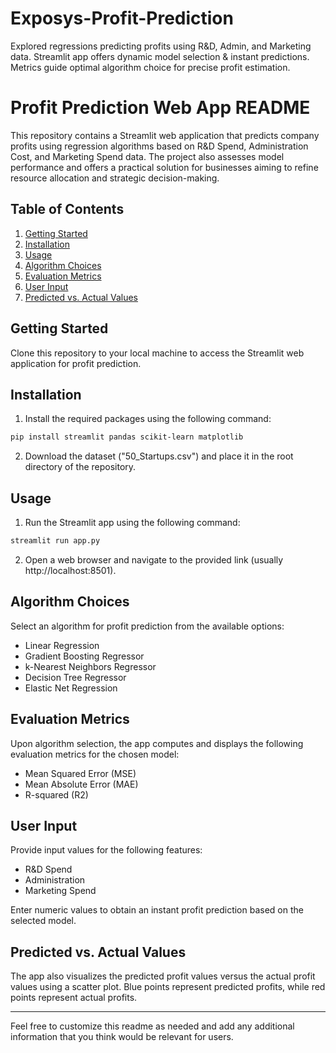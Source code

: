 # Exposys-Profit-Prediction
Explored regressions predicting profits using R&amp;D, Admin, and Marketing data. Streamlit app offers dynamic model selection &amp; instant predictions. Metrics guide optimal algorithm choice for precise profit estimation.


# Profit Prediction Web App README

This repository contains a Streamlit web application that predicts company profits using regression algorithms based on R&D Spend, Administration Cost, and Marketing Spend data. The project also assesses model performance and offers a practical solution for businesses aiming to refine resource allocation and strategic decision-making.

## Table of Contents

1. [Getting Started](#getting-started)
2. [Installation](#installation)
3. [Usage](#usage)
4. [Algorithm Choices](#algorithm-choices)
5. [Evaluation Metrics](#evaluation-metrics)
6. [User Input](#user-input)
7. [Predicted vs. Actual Values](#predicted-vs-actual-values)

## Getting Started

Clone this repository to your local machine to access the Streamlit web application for profit prediction.

## Installation

1. Install the required packages using the following command:

```bash
pip install streamlit pandas scikit-learn matplotlib
```

2. Download the dataset ("50_Startups.csv") and place it in the root directory of the repository.

## Usage

1. Run the Streamlit app using the following command:

```bash
streamlit run app.py
```

2. Open a web browser and navigate to the provided link (usually http://localhost:8501).

## Algorithm Choices

Select an algorithm for profit prediction from the available options:

- Linear Regression
- Gradient Boosting Regressor
- k-Nearest Neighbors Regressor
- Decision Tree Regressor
- Elastic Net Regression

## Evaluation Metrics

Upon algorithm selection, the app computes and displays the following evaluation metrics for the chosen model:

- Mean Squared Error (MSE)
- Mean Absolute Error (MAE)
- R-squared (R2)

## User Input

Provide input values for the following features:

- R&D Spend
- Administration
- Marketing Spend

Enter numeric values to obtain an instant profit prediction based on the selected model.

## Predicted vs. Actual Values

The app also visualizes the predicted profit values versus the actual profit values using a scatter plot. Blue points represent predicted profits, while red points represent actual profits.

---

Feel free to customize this readme as needed and add any additional information that you think would be relevant for users.
